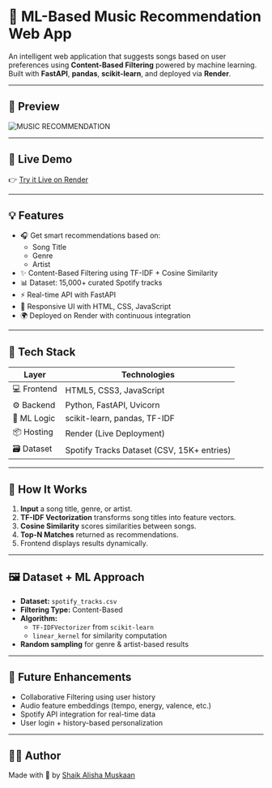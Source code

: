 # 🎵 ML-Based Music Recommendation Web App

An intelligent web application that suggests songs based on user preferences using **Content-Based Filtering** powered by machine learning. Built with **FastAPI**, **pandas**, **scikit-learn**, and deployed via **Render**.

---

## 📸 Preview

![MUSIC RECOMMENDATION](https://github.com/user-attachments/assets/667a87ee-fcd3-4d05-926c-1a5ebcfee644)

---

## 🚀 Live Demo

👉 [Try it Live on Render](https://music-recommender.onrender.com)

---

## 💡 Features

- 🎧 Get smart recommendations based on:
  - Song Title
  - Genre
  - Artist
- ✨ Content-Based Filtering using TF-IDF + Cosine Similarity
- 📊 Dataset: 15,000+ curated Spotify tracks
- ⚡️ Real-time API with FastAPI
- 🎨 Responsive UI with HTML, CSS, JavaScript
- 🌍 Deployed on Render with continuous integration

---

## 📁 Tech Stack

| Layer        | Technologies                                |
|--------------|---------------------------------------------|
| 💻 Frontend  | HTML5, CSS3, JavaScript                     |
| ⚙️ Backend   | Python, FastAPI, Uvicorn                    |
| 🧠 ML Logic  | scikit-learn, pandas, TF-IDF                |
| 📦 Hosting   | Render (Live Deployment)                    |
| 🗃️ Dataset   | Spotify Tracks Dataset (CSV, 15K+ entries)  |

---

## 📌 How It Works

1. **Input** a song title, genre, or artist.
2. **TF-IDF Vectorization** transforms song titles into feature vectors.
3. **Cosine Similarity** scores similarities between songs.
4. **Top-N Matches** returned as recommendations.
5. Frontend displays results dynamically.

---

## 🖼️ Dataset + ML Approach

- **Dataset:** `spotify_tracks.csv`
- **Filtering Type:** Content-Based
- **Algorithm:**
  - `TF-IDFVectorizer` from `scikit-learn`
  - `linear_kernel` for similarity computation
- **Random sampling** for genre & artist-based results

---

## 🧪 Future Enhancements

- Collaborative Filtering using user history
- Audio feature embeddings (tempo, energy, valence, etc.)
- Spotify API integration for real-time data
- User login + history-based personalization

---

## 🙋‍♀️ Author

Made with 💙 by [Shaik Alisha Muskaan](https://github.com/alisha-9)

